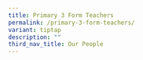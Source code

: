 ```yaml
---
title: Primary 3 Form Teachers
permalink: /primary-3-form-teachers/
variant: tiptap
description: ""
third_nav_title: Our People
---
```

